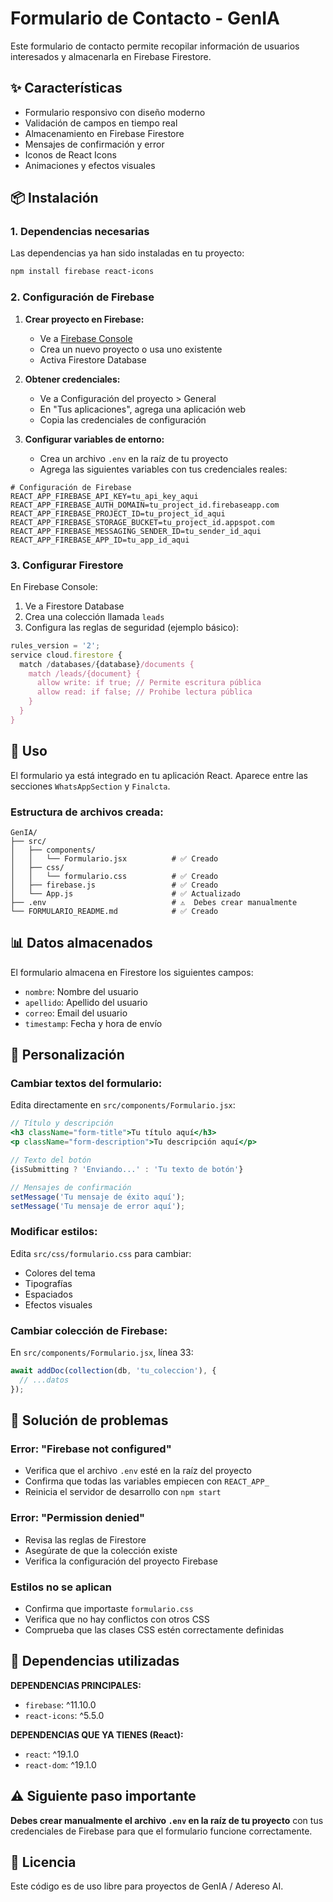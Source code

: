 # Formulario de Contacto - GenIA

Este formulario de contacto permite recopilar información de usuarios interesados y almacenarla en Firebase Firestore.

## ✨ Características

- Formulario responsivo con diseño moderno
- Validación de campos en tiempo real
- Almacenamiento en Firebase Firestore
- Mensajes de confirmación y error
- Iconos de React Icons
- Animaciones y efectos visuales

## 📦 Instalación

### 1. Dependencias necesarias

Las dependencias ya han sido instaladas en tu proyecto:

```bash
npm install firebase react-icons
```

### 2. Configuración de Firebase

1. **Crear proyecto en Firebase:**
   - Ve a [Firebase Console](https://console.firebase.google.com/)
   - Crea un nuevo proyecto o usa uno existente
   - Activa Firestore Database

2. **Obtener credenciales:**
   - Ve a Configuración del proyecto > General
   - En "Tus aplicaciones", agrega una aplicación web
   - Copia las credenciales de configuración

3. **Configurar variables de entorno:**
   - Crea un archivo `.env` en la raíz de tu proyecto
   - Agrega las siguientes variables con tus credenciales reales:

```env
# Configuración de Firebase
REACT_APP_FIREBASE_API_KEY=tu_api_key_aqui
REACT_APP_FIREBASE_AUTH_DOMAIN=tu_project_id.firebaseapp.com
REACT_APP_FIREBASE_PROJECT_ID=tu_project_id_aqui
REACT_APP_FIREBASE_STORAGE_BUCKET=tu_project_id.appspot.com
REACT_APP_FIREBASE_MESSAGING_SENDER_ID=tu_sender_id_aqui
REACT_APP_FIREBASE_APP_ID=tu_app_id_aqui
```

### 3. Configurar Firestore

En Firebase Console:
1. Ve a Firestore Database
2. Crea una colección llamada `leads`
3. Configura las reglas de seguridad (ejemplo básico):

```javascript
rules_version = '2';
service cloud.firestore {
  match /databases/{database}/documents {
    match /leads/{document} {
      allow write: if true; // Permite escritura pública
      allow read: if false; // Prohibe lectura pública
    }
  }
}
```

## 🚀 Uso

El formulario ya está integrado en tu aplicación React. Aparece entre las secciones `WhatsAppSection` y `Finalcta`.

### Estructura de archivos creada:

```
GenIA/
├── src/
│   ├── components/
│   │   └── Formulario.jsx          # ✅ Creado
│   ├── css/
│   │   └── formulario.css          # ✅ Creado
│   ├── firebase.js                 # ✅ Creado
│   └── App.js                      # ✅ Actualizado
├── .env                            # ⚠️  Debes crear manualmente
└── FORMULARIO_README.md            # ✅ Creado
```

## 📊 Datos almacenados

El formulario almacena en Firestore los siguientes campos:

- `nombre`: Nombre del usuario
- `apellido`: Apellido del usuario  
- `correo`: Email del usuario
- `timestamp`: Fecha y hora de envío

## 🎨 Personalización

### Cambiar textos del formulario:

Edita directamente en `src/components/Formulario.jsx`:

```jsx
// Título y descripción
<h3 className="form-title">Tu título aquí</h3>
<p className="form-description">Tu descripción aquí</p>

// Texto del botón
{isSubmitting ? 'Enviando...' : 'Tu texto de botón'}

// Mensajes de confirmación
setMessage('Tu mensaje de éxito aquí');
setMessage('Tu mensaje de error aquí');
```

### Modificar estilos:

Edita `src/css/formulario.css` para cambiar:
- Colores del tema
- Tipografías
- Espaciados
- Efectos visuales

### Cambiar colección de Firebase:

En `src/components/Formulario.jsx`, línea 33:

```jsx
await addDoc(collection(db, 'tu_coleccion'), {
  // ...datos
});
```

## 🔧 Solución de problemas

### Error: "Firebase not configured"
- Verifica que el archivo `.env` esté en la raíz del proyecto
- Confirma que todas las variables empiecen con `REACT_APP_`
- Reinicia el servidor de desarrollo con `npm start`

### Error: "Permission denied"
- Revisa las reglas de Firestore
- Asegúrate de que la colección existe
- Verifica la configuración del proyecto Firebase

### Estilos no se aplican
- Confirma que importaste `formulario.css`
- Verifica que no hay conflictos con otros CSS
- Comprueba que las clases CSS estén correctamente definidas

## 📝 Dependencias utilizadas

**DEPENDENCIAS PRINCIPALES:**
- `firebase`: ^11.10.0
- `react-icons`: ^5.5.0

**DEPENDENCIAS QUE YA TIENES (React):**
- `react`: ^19.1.0
- `react-dom`: ^19.1.0

## ⚠️ Siguiente paso importante

**Debes crear manualmente el archivo `.env` en la raíz de tu proyecto** con tus credenciales de Firebase para que el formulario funcione correctamente.

## 📝 Licencia

Este código es de uso libre para proyectos de GenIA / Adereso AI. 
